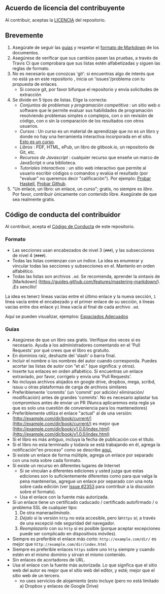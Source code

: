 ## Acuerdo de licencia del contribuyente

Al contribuir, aceptas la [LICENCIA](https://github.com/DpdC/biblioteca-espanol-gratis/blob/master/LICENCIA.txt) del repositorio.


## Brevemente

1. Asegúrate de seguir las [guías](#guias) y respetar el [formato de Markdown](#formato) de los documentos.
2. Asegúrese de verificar que sus cambios pasen las pruebas, a través de Travis CI que comprobara que sus listas estén alfabetizadas y siguen las reglas de formato.
3. No es necesario que conozcas 'git': si encuentras algo de interés que no está ya en este repositorio , inicia un 'issues'/problema con tu propuesta de enlaces.
    * Si conoce git, por favor bifurque el repositorio y envía solicitudes de extracción
4. Se divide en 5 tipos de listas. Elige la correcta:
    * *Conjuntos de problemas y programación competitiva* : un sitio web o software que le permite evaluar sus habilidades de programación resolviendo problemas simples o complejos, con o sin revisión de código, con o sin la comparación de los resultados con otros usuarios.
    * *Cursos* : Un curso es un material de aprendizaje que no es un libro y donde no hay una herramienta interactiva incorporada en el sitio.  [Esto es un curso](http://ocw.mit.edu/courses/electrical-engineering-and-computer-science/6-006-introduction-to-algorithms-fall-2011/).
    * *Libros* : PDF, HTML, ePub, un libro de gitbook.io, un repositorio de Git, etc.
    * *Recursos de Javascript* : cualquier recurso que enseñe un marco de JavaScript o una biblioteca.
    * *Tutoriales Interactivos* : un sitio web interactivo que permite al usuario escribir códigos o comandos y evalúa el resultado (por "evaluar" no queremos decir "calificación"). Por ejemplo: [Probar Haskell](http://tryhaskell.org), [Probar Github](http://try.github.io).
5. "Un enlace, un libro: un enlace, un curso"; gratis, no siempre es *libre*. Por favor, contribuir únicamente con contenido libre. Asegúrate de que sea realmente gratis.


## Código de conducta del contribuidor

Al contribuir, acepta el [Código de Conducta](https://github.com/EbookFoundation/free-programming-books/blob/master/CODE_OF_CONDUCT.md) de este repositorio.


### Formato

* Las secciones usan encabezados de nivel 3 (`###`), y las subsecciones de nivel 4 (`####`).
* Todas las listas comienzan con un índice. La idea es enumerar y vincular todas las secciones y subsecciones en el. Mantenlo en orden alfabético.
* Todas las listas son archivos `.md`. Se recomienda, aprender la sintaxis de [Markdown] (https://guides.github.com/features/mastering-markdown/). ¡Es sencillo!

La idea es tener`2` líneas vacías entre el último enlace y la nueva sección,  `1` línea vacía entre el encabezado y el primer enlace de su sección, `0` líneas vacías entre dos enlace y`1` línea vacía al final de cada archivo `.md`.

Aquí se pueden visualizar, ejemplos: [Espaciados Adecuados](https://github.com/EbookFoundation/free-programming-books/blob/master/CONTRIBUTING.md#formatting)


### Guías

* Asegúrese de que un libro sea gratis. Verifique dos veces si es necesario. Ayuda a los administradores comentando en el 'Pull Requests' por qué crees que el libro es gratuito.
* En dominios raíz, deshazte del 'slash' o barra final.
* Incluir el nombre o los nombres del autor cuando corresponda. Puedes acortar las listas de autor con "et al." (que significa: y otros).
* Inserte tus enlaces en orden alfabético. Si encuentras un enlace extravíado, por favor, corrigelo y envía una 'Pull Requests'.
* No incluyas archivos alojados en google drive, dropbox, mega, scribd, issuu u otras plataformas de carga de archivos similares
* Preferiblemente 'commits' (un 'commit' por adición/ eliminación/ modificación) antes de grandes 'commits'. No es necesario aplastar tus compromisos antes de enviar un PR (Nunca aplicaremos esta regla ya que es solo una cuestión de conveniencia para los mantenedores)
* Preferiblemente utiliza el enlace "actual" al de una versión: [http://example.com/dir/book/current/](http://example.com/dir/book/current/) es mejor que [http://example.com/dir/book/v1.0.0/index.html](http://example.com/dir/book/v1.0.0/index.html)
* Si el libro es más antiguo, incluya la fecha de publicación con el título. 
* Si el libro no esta terminado y todavía se está trabajando en él, agrega la notificación"en proceso" como se describe [aquí.](https://github.com/EbookFoundation/free-programming-books/blob/master/CONTRIBUTING.md#in_process)
* Si existe un enlace de forma múltiple, agrega un enlace por separado con una nota sobre cada formato.
* Si existe un recurso en diferentes lugares de Internet
    * Si se vinculan a diferentes ediciones y usted juzga que estas ediciones son lo suficientemente diferentes como para que valga la pena mantenerlas, agregue un enlace por separado con una nota sobre cada edición (ver [Issue #2353](https://github.com/EbookFoundation/free-programming-books/issues/2353) para contribuir a la discusión sobre el formato).
	* Usa el enlace con la fuente más autorizada.
* Si un enlace tiene un certificado caducado / certificado autofirmado / o problema SSL de cualquier tipo:
  1.  De otra manera*eliminalo*.
  2. *Déjalo* si la versión `http` no esta accesible, pero la`https` sí; a través de una excepció nde seguridad del navegador.
  3. *Reemplazarlo* con su `http` si es posible (porque aceptar excepciones puede ser complicado en dispositivos móviles).
* Siempre es preferible el enlace más corto: `http://example.com/dir/` es mejor que `http://example.com/dir/index.html`
* Siempre es preferible enlaces `https` sobre uno `http` siempre y cuando estén en el mismo dominio y sirvan el mismo contenido.
* Sin enlaces de acortadores de URL.
* Usa el enlace con la fuente más autorizada. Lo que signfica que el sitio web del autor es mejor que el sitio web del editor, y esté; mejor que el sitio web de un tercero.
    * no uses servicios de alojamiento (esto incluye (pero no está limitado a) Dropbox y enlaces de Google Drive)

